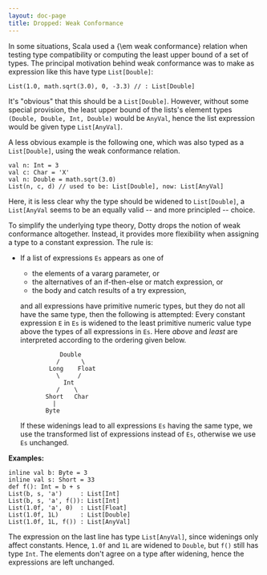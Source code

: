```yaml
---
layout: doc-page
title: Dropped: Weak Conformance
---
```


In some situations, Scala used a {\em weak conformance} relation when
testing type compatibility or computing the least upper bound of a set
of types.  The principal motivation behind weak conformance was to
make as expression like this have type `List[Double]`:

    List(1.0, math.sqrt(3.0), 0, -3.3) // : List[Double]

It's "obvious" that this should be a `List[Double]`. However, without
some special provision, the least upper bound of the lists's element
types `(Double, Double, Int, Double)` would be `AnyVal`, hence the list
expression would be given type `List[AnyVal]`.

A less obvious example is the following one, which was also typed as a
`List[Double]`, using the weak conformance relation.

    val n: Int = 3
    val c: Char = 'X'
    val n: Double = math.sqrt(3.0)
    List(n, c, d) // used to be: List[Double], now: List[AnyVal]

Here, it is less clear why the type should be widened to
`List[Double]`, a `List[AnyVal` seems to be an equally valid -- and
more principled -- choice.

To simplify the underlying type theory, Dotty drops the notion of weak
conformance altogether. Instead, it provides more flexibility when
assigning a type to a constant expression. The rule is:

 - If a list of expressions `Es` appears as one of

     - the elements of a vararg parameter, or
     - the alternatives of an if-then-else or match expression, or
     - the body and catch results of a try expression,

   and all expressions have primitive numeric types, but they do not
   all have the same type, then the following is attempted: Every
   constant expression `E` in `Es` is widened to the least primitive
   numeric value type above the types of all expressions in `Es`. Here
   _above_ and _least_ are interpreted according to the ordering given
   below.


                  Double
                 /      \
               Long    Float
                 \     /
                   Int
                 /    \
              Short   Char
                |
              Byte

    If these widenings lead to all expressions `Es` having the same type,
    we use the transformed list of expressions instead of `Es`, otherwise
    we use `Es` unchanged.

__Examples:__

    inline val b: Byte = 3
    inline val s: Short = 33
    def f(): Int = b + s
    List(b, s, 'a')     : List[Int]
    List(b, s, 'a', f()): List[Int]
    List(1.0f, 'a', 0)  : List[Float]
    List(1.0f, 1L)      : List[Double]
    List(1.0f, 1L, f()) : List[AnyVal]

The expression on the last line has type `List[AnyVal]`, since widenings
only affect constants. Hence, `1.0f` and `1L` are widened to `Double`,
but `f()` still has type `Int`. The elements don't agree on a type after
widening, hence the expressions are left unchanged.


